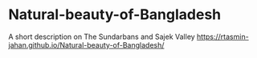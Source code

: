 # Natural-beauty-of-Bangladesh
A short description on The Sundarbans and Sajek Valley
https://rtasmin-jahan.github.io/Natural-beauty-of-Bangladesh/
